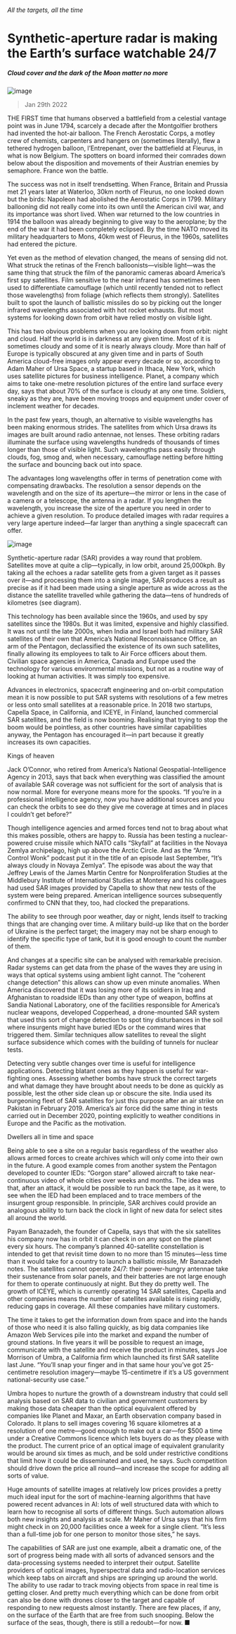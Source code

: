 ###### All the targets, all the time
# Synthetic-aperture radar is making the Earth’s surface watchable 24/7 
##### Cloud cover and the dark of the Moon matter no more 
![image](images/20220129_TQD002_0.jpg) 
> Jan 29th 2022 
THE FIRST time that humans observed a battlefield from a celestial vantage point was in June 1794, scarcely a decade after the Montgolfier brothers had invented the hot-air balloon. The French Aerostatic Corps, a motley crew of chemists, carpenters and hangers on (sometimes literally), flew a tethered hydrogen balloon, l’Entrepenant, over the battlefield at Fleurus, in what is now Belgium. The spotters on board informed their comrades down below about the disposition and movements of their Austrian enemies by semaphore. France won the battle.
The success was not in itself trendsetting. When France, Britain and Prussia met 21 years later at Waterloo, 30km north of Fleurus, no one looked down but the birds: Napoleon had abolished the Aerostatic Corps in 1799. Military ballooning did not really come into its own until the American civil war, and its importance was short lived. When war returned to the low countries in 1914 the balloon was already beginning to give way to the aeroplane; by the end of the war it had been completely eclipsed. By the time NATO moved its military headquarters to Mons, 40km west of Fleurus, in the 1960s, satellites had entered the picture.

Yet even as the method of elevation changed, the means of sensing did not. What struck the retinas of the French balloonists—visible light—was the same thing that struck the film of the panoramic cameras aboard America’s first spy satellites. Film sensitive to the near infrared has sometimes been used to differentiate camouflage (which until recently tended not to reflect those wavelengths) from foliage (which reflects them strongly). Satellites built to spot the launch of ballistic missiles do so by picking out the longer infrared wavelengths associated with hot rocket exhausts. But most systems for looking down from orbit have relied mostly on visible light.
This has two obvious problems when you are looking down from orbit: night and cloud. Half the world is in darkness at any given time. Most of it is sometimes cloudy and some of it is nearly always cloudy. More than half of Europe is typically obscured at any given time and in parts of South America cloud-free images only appear every decade or so, according to Adam Maher of Ursa Space, a startup based in Ithaca, New York, which uses satellite pictures for business intelligence. Planet, a company which aims to take one-metre resolution pictures of the entire land surface every day, says that about 70% of the surface is cloudy at any one time. Soldiers, sneaky as they are, have been moving troops and equipment under cover of inclement weather for decades.
In the past few years, though, an alternative to visible wavelengths has been making enormous strides. The satellites from which Ursa draws its images are built around radio antennae, not lenses. These orbiting radars illuminate the surface using wavelengths hundreds of thousands of times longer than those of visible light. Such wavelengths pass easily through clouds, fog, smog and, when necessary, camouflage netting before hitting the surface and bouncing back out into space.
The advantages long wavelengths offer in terms of penetration come with compensating drawbacks. The resolution a sensor depends on the wavelength and on the size of its aperture—the mirror or lens in the case of a camera or a telescope, the antenna in a radar. If you lengthen the wavelength, you increase the size of the aperture you need in order to achieve a given resolution. To produce detailed images with radar requires a very large aperture indeed—far larger than anything a single spacecraft can offer.
![image](images/20220129_TQC104.png) 

Synthetic-aperture radar (SAR) provides a way round that problem. Satellites move at quite a clip—typically, in low orbit, around 25,000kph. By taking all the echoes a radar satellite gets from a given target as it passes over it—and processing them into a single image, SAR produces a result as precise as if it had been made using a single aperture as wide across as the distance the satellite travelled while gathering the data—tens of hundreds of kilometres (see diagram).
This technology has been available since the 1960s, and used by spy satellites since the 1980s. But it was limited, expensive and highly classified. It was not until the late 2000s, when India and Israel both had military SAR satellites of their own that America’s National Reconnaissance Office, an arm of the Pentagon, declassified the existence of its own such satellites, finally allowing its employees to talk to Air Force officers about them. Civilian space agencies in America, Canada and Europe used the technology for various environmental missions, but not as a routine way of looking at human activities. It was simply too expensive.
Advances in electronics, spacecraft engineering and on-orbit computation mean it is now possible to put SAR systems with resolutions of a few metres or less onto small satellites at a reasonable price. In 2018 two startups, Capella Space, in California, and ICEYE, in Finland, launched commercial SAR satellites, and the field is now booming. Realising that trying to stop the boom would be pointless, as other countries have similar capabilities anyway, the Pentagon has encouraged it—in part because it greatly increases its own capacities.
Kings of heaven
Jack O’Connor, who retired from America’s National Geospatial-Intelligence Agency in 2013, says that back when everything was classified the amount of available SAR coverage was not sufficient for the sort of analysis that is now normal. More for everyone means more for the spooks. “If you’re in a professional intelligence agency, now you have additional sources and you can check the orbits to see do they give me coverage at times and in places I couldn’t get before?”
Though intelligence agencies and armed forces tend not to brag about what this makes possible, others are happy to. Russia has been testing a nuclear-powered cruise missile which NATO calls “Skyfall” at facilities in the Novaya Zemlya archipelago, high up above the Arctic Circle. And as the “Arms Control Wonk” podcast put it in the title of an episode last September, “It’s always cloudy in Novaya Zemlya”. The episode was about the way that Jeffrey Lewis of the James Martin Centre for Nonproliferation Studies at the Middlebury Institute of International Studies at Monterey and his colleagues had used SAR images provided by Capella to show that new tests of the system were being prepared. American intelligence sources subsequently confirmed to CNN that they, too, had clocked the preparations.
The ability to see through poor weather, day or night, lends itself to tracking things that are changing over time. A military build-up like that on the border of Ukraine is the perfect target; the imagery may not be sharp enough to identify the specific type of tank, but it is good enough to count the number of them.
And changes at a specific site can be analysed with remarkable precision. Radar systems can get data from the phase of the waves they are using in ways that optical systems using ambient light cannot. The “coherent change detection” this allows can show up even minute anomalies. When America discovered that it was losing more of its soldiers in Iraq and Afghanistan to roadside IEDs than any other type of weapon, boffins at Sandia National Laboratory, one of the facilities responsible for America’s nuclear weapons, developed Copperhead, a drone-mounted SAR system that used this sort of change detection to spot tiny disturbances in the soil where insurgents might have buried IEDs or the command wires that triggered them. Similar techniques allow satellites to reveal the slight surface subsidence which comes with the building of tunnels for nuclear tests.
Detecting very subtle changes over time is useful for intelligence applications. Detecting blatant ones as they happen is useful for war-fighting ones. Assessing whether bombs have struck the correct targets and what damage they have brought about needs to be done as quickly as possible, lest the other side clean up or obscure the site. India used its burgeoning fleet of SAR satellites for just this purpose after an air strike on Pakistan in February 2019. America’s air force did the same thing in tests carried out in December 2020, pointing explicitly to weather conditions in Europe and the Pacific as the motivation.
Dwellers all in time and space
Being able to see a site on a regular basis regardless of the weather also allows armed forces to create archives which will only come into their own in the future. A good example comes from another system the Pentagon developed to counter IEDs: “Gorgon stare” allowed aircraft to take near-continuous video of whole cities over weeks and months. The idea was that, after an attack, it would be possible to run back the tape, as it were, to see when the IED had been emplaced and to trace members of the insurgent group responsible. In principle, SAR archives could provide an analogous ability to turn back the clock in light of new data for select sites all around the world.
Payam Banazadeh, the founder of Capella, says that with the six satellites his company now has in orbit it can check in on any spot on the planet every six hours. The company’s planned 40-satellite constellation is intended to get that revisit time down to no more than 15 minutes—less time than it would take for a country to launch a ballistic missile, Mr Banazadeh notes. The satellites cannot operate 24/7: their power-hungry antennae take their sustenance from solar panels, and their batteries are not large enough for them to operate continuously at night. But they do pretty well. The growth of ICEYE, which is currently operating 14 SAR satellites, Capella and other companies means the number of satellites available is rising rapidly, reducing gaps in coverage. All these companies have military customers.
The time it takes to get the information down from space and into the hands of those who need it is also falling quickly, as big data companies like Amazon Web Services pile into the market and expand the number of ground stations. In five years it will be possible to request an image, communicate with the satellite and receive the product in minutes, says Joe Morrison of Umbra, a California firm which launched its first SAR satellite last June. “You’ll snap your finger and in that same hour you’ve got 25-centimetre resolution imagery—maybe 15-centimetre if it’s a US government national-security use case.”
Umbra hopes to nurture the growth of a downstream industry that could sell analysis based on SAR data to civilian and government customers by making those data cheaper than the optical equivalent offered by companies like Planet and Maxar, an Earth observation company based in Colorado. It plans to sell images covering 16 square kilometres at a resolution of one metre—good enough to make out a car—for $500 a time under a Creative Commons licence which lets buyers do as they please with the product. The current price of an optical image of equivalent granularity would be around six times as much, and be sold under restrictive conditions that limit how it could be disseminated and used, he says. Such competition should drive down the price all round—and increase the scope for adding all sorts of value.
Huge amounts of satellite images at relatively low prices provides a pretty much ideal input for the sort of machine-learning algorithms that have powered recent advances in AI: lots of well structured data with which to learn how to recognise all sorts of different things. Such automation allows both new insights and analysis at scale. Mr Maher of Ursa says that his firm might check in on 20,000 facilities once a week for a single client. “It’s less than a full-time job for one person to monitor those sites,” he says.
The capabilities of SAR are just one example, albeit a dramatic one, of the sort of progress being made with all sorts of advanced sensors and the data-processing systems needed to interpret their output. Satellite providers of optical images, hyperspectral data and radio-location services which keep tabs on aircraft and ships are springing up around the world. The ability to use radar to track moving objects from space in real time is getting closer. And pretty much everything which can be done from orbit can also be done with drones closer to the target and capable of responding to new requests almost instantly. There are few places, if any, on the surface of the Earth that are free from such snooping. Below the surface of the seas, though, there is still a redoubt—for now. ■
